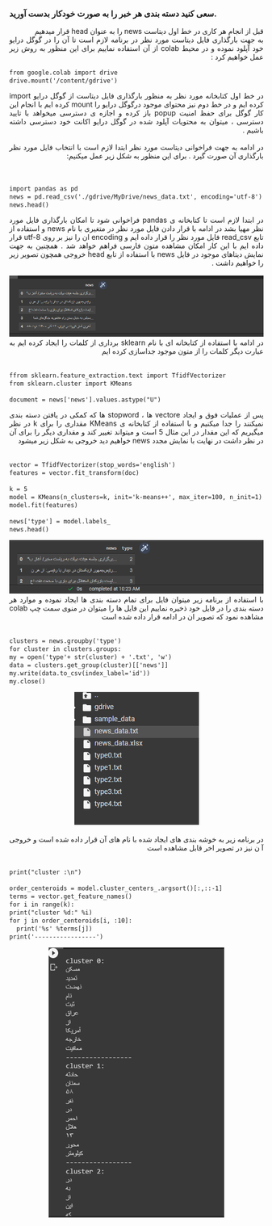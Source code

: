 ### سعی کنید دسته بندی هر خبر را به صورت خودکار بدست آورید.


<div dir="rtl" align="justify">
  قبل از انجام هر کاری در خط اول دیتاست news را به عنوان head قرار میدهیم 
  <br/>
  به جهت بارگذاری فایل دیتاست مورد نظر در برنامه لازم است تا آن را در گوگل درایو خود آپلود نموده و در محیط colab از آن استفاده نماییم برای این منظور به روش زیر عمل خواهیم کرد :  
 
  </div>
  
  ```
from google.colab import drive
drive.mount('/content/gdrive')
```
<div dir="rtl" align="justify">
در خط اول کتابخانه مورد نظر به منظور بارگذاری فایل دیتاست از گوگل درایو  import کرده ایم 
  و در خط دوم نیز محتوای موجود درگوگل درایو را mount کرده ایم 
  با انجام این کار گوگل برای حفظ امنیت popup باز کرده و اجازه ی دسترسی میخواهد با تایید دسترسی ، میتوان به محتویات آپلود شده در گوگل درایو اکانت خود دسترسی داشته باشیم .
  <br/>
  <br/>
در ادامه به جهت فراخوانی دیتاست مورد نظر ابتدا لازم است با انتخاب فایل مورد نظر بارگذاری آن صورت گیرد .
  برای این منظور به شکل زیر عمل میکنیم: 
  </div>
  <br/>
  <br/> 
  
  ```
import pandas as pd
news = pd.read_csv('./gdrive/MyDrive/news_data.txt', encoding='utf-8')
news.head()
  ```
  <div dir="rtl" align="justify">
  در ابتدا لازم است تا کتابخانه ی pandas فراخوانی شود تا امکان بارگذاری فایل مورد نظر مهیا بشد در ادامه با قرار دادن فایل مورد نظر در متغیری با نام news و استفاده از تابع read_csv فایل مورد نظر را قرار داده ایم و encoding ان را نیز بر روی utf-8 قرار داده ایم با این کار امکان مشاهده متون فارسی فراهم خواهد شد .
  همچنین به جهت نمایش دیتاهای موجود در فایل news با استفاده از تابع head خروجی همچون تصویر زیر را خواهیم داشت .
  </div>
  <br/>
    <div align="center">
  <img src="1.PNG"/>
  </div>
    <div dir="rtl" align="justify">
در ادامه با استفاده از کتابخانه ای با نام sklearn برداری از کلمات را ایجاد کرده ایم به عبارت دیگر کلمات را از متون موجود جداسازی کرده ایم
  
  
  </div>
  <br/>
  
  ```
ffrom sklearn.feature_extraction.text import TfidfVectorizer
from sklearn.cluster import KMeans

document = news['news'].values.astype("U")
```

<div align="justify" dir="rtl">
  پس از عملیات فوق و ایجاد vectore ها ، stopword  ها که کمکی در یافتن دسته بندی نمیکنند را جدا میکنیم و با استفاده از کتابخانه ی KMeans مقداری را برای k در نظر میگیریم که این مقدار در این مثال 5 است  و میتواند تغییر کند و مقداری دیگر را برای آن در نظر داشت در نهایت با نمایش مجدد news خواهیم دید خروجی به شکل زیر میشود  
  </div>
  <br/>
  
  ```
vector = TfidfVectorizer(stop_words='english')
features = vector.fit_transform(doc)

k = 5
model = KMeans(n_clusters=k, init='k-means++', max_iter=100, n_init=1)
model.fit(features)

news['type'] = model.labels_
news.head()
```


   <div align="center">
  <img src="2.PNG"/>
  </div>
  
  
  <div align="justify" dir="rtl">
  با استفاده از برنامه زیر میتوان فایل برای تمام دسته بندی ها ایجاد نموده و موارد هر دسته بندی را در فایل خود ذخیره نماییم این فایل ها را میتوان در منوی سمت چپ colab مشاهده نمود که تصویر ان در ادامه قرار داده شده است
  </div>
  <br/>
  
  ```
  clusters = news.groupby('type')
for cluster in clusters.groups:
  my = open('type'+ str(cluster) + '.txt', 'w')
  data = clusters.get_group(cluster)[['news']]
  my.write(data.to_csv(index_label='id'))
  my.close()
  ```
  
<div align="center">
  <img src="3.PNG"/>
  </div>
  <br/>
  <div align="justify" dir="rtl">
در برنامه زیر به خوشه بندی های ایجاد شده با نام های آن قرار داده شده است  و خروجی آ ن نیز در تصویر اخر قابل مشاهده است 
  </div>
  <br/>
  
  ```
  print("cluster :\n")

order_centeroids = model.cluster_centers_.argsort()[:,::-1]
terms = vector.get_feature_names()
for i in range(k):
  print("cluster %d:" %i)
  for j in order_centeroids[i, :10]:
    print('%s' %terms[j])
  print('-----------------')
  ```
  
  <div align="center">
  <img src="4.PNG"/>
  </div>
